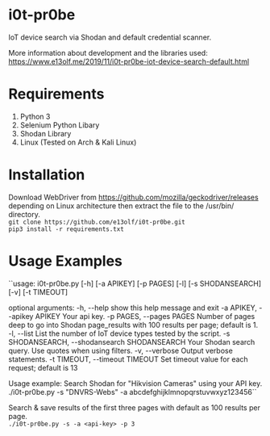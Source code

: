 # i0t-pr0be
IoT device search via Shodan and default credential scanner. 

More information about development and the libraries used: https://www.e13olf.me/2019/11/i0t-pr0be-iot-device-search-default.html  

# Requirements
1. Python 3
2. Selenium Python Libary
3. Shodan Library
4. Linux (Tested on Arch & Kali Linux)

# Installation
Download WebDriver from https://github.com/mozilla/geckodriver/releases depending on Linux architecture then extract the file to the /usr/bin/ directory.  
``git clone https://github.com/e13olf/i0t-pr0be.git``  
``pip3 install -r requirements.txt``  

# Usage Examples
``usage: i0t-pr0be.py [-h] [-a APIKEY] [-p PAGES] [-l] [-s SHODANSEARCH] [-v] [-t TIMEOUT]

optional arguments:
  -h, --help            show this help message and exit
  -a APIKEY, --apikey APIKEY
                        Your api key.
  -p PAGES, --pages PAGES
                        Number of pages deep to go into Shodan page_results with 100 results per page; default is 1.
  -l, --list            List the number of IoT device types tested by the script.
  -s SHODANSEARCH, --shodansearch SHODANSEARCH
                        Your Shodan search query. Use quotes when using filters.
  -v, --verbose         Output verbose statements.
  -t TIMEOUT, --timeout TIMEOUT
                        Set timeout value for each request; default is 13

Usage example: Search Shodan for "Hikvision Cameras" using your API key.
./i0t-pr0be.py -s "DNVRS-Webs" -a abcdefghijklmnopqrstuvwxyz123456``

Search & save results of the first three pages with default as 100 results per page.  
``./i0t-pr0be.py -s -a <api-key> -p 3``

